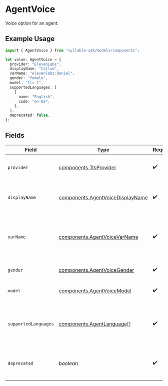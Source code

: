 # AgentVoice

Voice option for an agent.

## Example Usage

```typescript
import { AgentVoice } from "syllable-sdk/models/components";

let value: AgentVoice = {
  provider: "ElevenLabs",
  displayName: "Callum",
  varName: "elevenlabs:Daniel",
  gender: "female",
  model: "tts-1",
  supportedLanguages: [
    {
      name: "English",
      code: "en-US",
    },
  ],
  deprecated: false,
};
```

## Fields

| Field                                                                                | Type                                                                                 | Required                                                                             | Description                                                                          | Example                                                                              |
| ------------------------------------------------------------------------------------ | ------------------------------------------------------------------------------------ | ------------------------------------------------------------------------------------ | ------------------------------------------------------------------------------------ | ------------------------------------------------------------------------------------ |
| `provider`                                                                           | [components.TtsProvider](../../models/components/ttsprovider.md)                     | :heavy_check_mark:                                                                   | TTS provider for an agent voice.                                                     |                                                                                      |
| `displayName`                                                                        | [components.AgentVoiceDisplayName](../../models/components/agentvoicedisplayname.md) | :heavy_check_mark:                                                                   | Display names of voices that Syllable supports.                                      |                                                                                      |
| `varName`                                                                            | [components.AgentVoiceVarName](../../models/components/agentvoicevarname.md)         | :heavy_check_mark:                                                                   | The variable name of an agent voice (used when processing messages).                 |                                                                                      |
| `gender`                                                                             | [components.AgentVoiceGender](../../models/components/agentvoicegender.md)           | :heavy_check_mark:                                                                   | Gender for an agent voice.                                                           |                                                                                      |
| `model`                                                                              | [components.AgentVoiceModel](../../models/components/agentvoicemodel.md)             | :heavy_check_mark:                                                                   | Model for an agent voice.                                                            |                                                                                      |
| `supportedLanguages`                                                                 | [components.AgentLanguage](../../models/components/agentlanguage.md)[]               | :heavy_check_mark:                                                                   | Languages supported by the voice                                                     | {<br/>"code": "en-US",<br/>"name": "English"<br/>}                                   |
| `deprecated`                                                                         | *boolean*                                                                            | :heavy_check_mark:                                                                   | Whether the voice is deprecated and should not be used                               | false                                                                                |